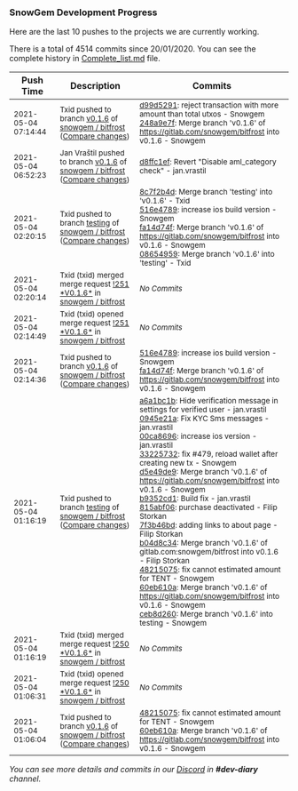 
### SnowGem Development Progress

Here are the last 10 pushes to the projects we are currently working.

There is a total of 4514 commits since 20/01/2020. You can see the complete history in
 [Complete_list.md](Complete_list.md) file.

| Push Time | Description | Commits |
| --- | --- | --- |
| <sub>2021-05-04 07:14:44</sub> | <sub>Txid pushed to branch [v0\.1\.6](https://gitlab.com/snowgem/bitfrost/commits/v0.1.6) of [snowgem / bitfrost](https://gitlab.com/snowgem/bitfrost) ([Compare changes](https://gitlab.com/snowgem/bitfrost/compare/d8ffc1efa76c32ea7292e5d20cd0966f307d13eb...248a9e7f0d3d346b5f0feaeaa088ae2771052281))</sub> | <sub>[d99d5291](https://gitlab.com/snowgem/bitfrost/-/commit/d99d5291195369a5a2622dc35ef893a63cbabf80): reject transaction with more amount than total utxos - Snowgem<br>[248a9e7f](https://gitlab.com/snowgem/bitfrost/-/commit/248a9e7f0d3d346b5f0feaeaa088ae2771052281): Merge branch 'v0.1.6' of https://gitlab.com/snowgem/bitfrost into v0.1.6 - Snowgem</sub> |
| <sub>2021-05-04 06:52:23</sub> | <sub>Jan Vraštil pushed to branch [v0\.1\.6](https://gitlab.com/snowgem/bitfrost/commits/v0.1.6) of [snowgem / bitfrost](https://gitlab.com/snowgem/bitfrost) ([Compare changes](https://gitlab.com/snowgem/bitfrost/compare/fa14d74fcfe7e4194b1f53bbb54012fb44a481b3...d8ffc1efa76c32ea7292e5d20cd0966f307d13eb))</sub> | <sub>[d8ffc1ef](https://gitlab.com/snowgem/bitfrost/-/commit/d8ffc1efa76c32ea7292e5d20cd0966f307d13eb): Revert "Disable aml_category check" - jan.vrastil</sub> |
| <sub>2021-05-04 02:20:15</sub> | <sub>Txid pushed to branch [testing](https://gitlab.com/snowgem/bitfrost/commits/testing) of [snowgem / bitfrost](https://gitlab.com/snowgem/bitfrost) ([Compare changes](https://gitlab.com/snowgem/bitfrost/compare/ceb8d260e703d5d480af4685db595b4493621df5...08654959fc1d4eba96522187e7da6ab9d7e0b49f))</sub> | <sub>[8c7f2b4d](https://gitlab.com/snowgem/bitfrost/-/commit/8c7f2b4d91de99e8aa02f9db85d92d8ee94239f5): Merge branch 'testing' into 'v0.1.6' - Txid<br>[516e4789](https://gitlab.com/snowgem/bitfrost/-/commit/516e4789a6a3f915c8711db30b58aac68c00289c): increase ios build version - Snowgem<br>[fa14d74f](https://gitlab.com/snowgem/bitfrost/-/commit/fa14d74fcfe7e4194b1f53bbb54012fb44a481b3): Merge branch 'v0.1.6' of https://gitlab.com/snowgem/bitfrost into v0.1.6 - Snowgem<br>[08654959](https://gitlab.com/snowgem/bitfrost/-/commit/08654959fc1d4eba96522187e7da6ab9d7e0b49f): Merge branch 'v0.1.6' into 'testing' - Txid</sub> |
| <sub>2021-05-04 02:20:14</sub> | <sub>Txid (txid) merged merge request [\!251 \*V0\.1\.6\*](https://gitlab.com/snowgem/bitfrost/-/merge_requests/251) in [snowgem / bitfrost](https://gitlab.com/snowgem/bitfrost)</sub> | <sub>_No Commits_</sub> |
| <sub>2021-05-04 02:14:49</sub> | <sub>Txid (txid) opened merge request [\!251 \*V0\.1\.6\*](https://gitlab.com/snowgem/bitfrost/-/merge_requests/251) in [snowgem / bitfrost](https://gitlab.com/snowgem/bitfrost)</sub> | <sub>_No Commits_</sub> |
| <sub>2021-05-04 02:14:36</sub> | <sub>Txid pushed to branch [v0\.1\.6](https://gitlab.com/snowgem/bitfrost/commits/v0.1.6) of [snowgem / bitfrost](https://gitlab.com/snowgem/bitfrost) ([Compare changes](https://gitlab.com/snowgem/bitfrost/compare/8c7f2b4d91de99e8aa02f9db85d92d8ee94239f5...fa14d74fcfe7e4194b1f53bbb54012fb44a481b3))</sub> | <sub>[516e4789](https://gitlab.com/snowgem/bitfrost/-/commit/516e4789a6a3f915c8711db30b58aac68c00289c): increase ios build version - Snowgem<br>[fa14d74f](https://gitlab.com/snowgem/bitfrost/-/commit/fa14d74fcfe7e4194b1f53bbb54012fb44a481b3): Merge branch 'v0.1.6' of https://gitlab.com/snowgem/bitfrost into v0.1.6 - Snowgem</sub> |
| <sub>2021-05-04 01:16:19</sub> | <sub>Txid pushed to branch [testing](https://gitlab.com/snowgem/bitfrost/commits/testing) of [snowgem / bitfrost](https://gitlab.com/snowgem/bitfrost) ([Compare changes](https://gitlab.com/snowgem/bitfrost/compare/d874c6e927e6b7862befe7d4361ac669f5010c2b...ceb8d260e703d5d480af4685db595b4493621df5))</sub> | <sub>[a6a1bc1b](https://gitlab.com/snowgem/bitfrost/-/commit/a6a1bc1b72940b60ab205fd116d894776acd4d11): Hide verification message  in settings for verified user - jan.vrastil<br>[0945e21a](https://gitlab.com/snowgem/bitfrost/-/commit/0945e21a1f10f071c150c71bef189201c4e45db4): Fix KYC Sms messages - jan.vrastil<br>[00ca8696](https://gitlab.com/snowgem/bitfrost/-/commit/00ca8696a9c9cd6f77e725aa49d56c08094534d2): increase ios version - jan.vrastil<br>[33225732](https://gitlab.com/snowgem/bitfrost/-/commit/33225732f98638f73518b09508aea40ef36aa6e8): fix #479, reload wallet after creating new tx - Snowgem<br>[d5e49de9](https://gitlab.com/snowgem/bitfrost/-/commit/d5e49de92eb318cd84c617d6e5ff6f02b35e5726): Merge branch 'v0.1.6' of https://gitlab.com/snowgem/bitfrost into v0.1.6 - Snowgem<br>[b9352cd1](https://gitlab.com/snowgem/bitfrost/-/commit/b9352cd1f0b462af974b3690b0b96331c53462fb): Build fix - jan.vrastil<br>[815abf06](https://gitlab.com/snowgem/bitfrost/-/commit/815abf06c69616cc1aa0f2ee54be4e9535a35633): purchase deactivated - Filip Storkan<br>[7f3b46bd](https://gitlab.com/snowgem/bitfrost/-/commit/7f3b46bd481d132dc282a6e4817956689a6f4a73): adding links to about page - Filip Storkan<br>[b04d8c34](https://gitlab.com/snowgem/bitfrost/-/commit/b04d8c34f2eb5c340f8c4a42add04144454485d9): Merge branch 'v0.1.6' of gitlab.com:snowgem/bitfrost into v0.1.6 - Filip Storkan<br>[48215075](https://gitlab.com/snowgem/bitfrost/-/commit/48215075ac31f478749959c19753be29025ec23f): fix cannot estimated amount for TENT - Snowgem<br>[60eb610a](https://gitlab.com/snowgem/bitfrost/-/commit/60eb610a1e41822181cca173a22c0ecb3baec80b): Merge branch 'v0.1.6' of https://gitlab.com/snowgem/bitfrost into v0.1.6 - Snowgem<br>[ceb8d260](https://gitlab.com/snowgem/bitfrost/-/commit/ceb8d260e703d5d480af4685db595b4493621df5): Merge branch 'v0.1.6' into testing - Snowgem</sub> |
| <sub>2021-05-04 01:16:19</sub> | <sub>Txid (txid) merged merge request [\!250 \*V0\.1\.6\*](https://gitlab.com/snowgem/bitfrost/-/merge_requests/250) in [snowgem / bitfrost](https://gitlab.com/snowgem/bitfrost)</sub> | <sub>_No Commits_</sub> |
| <sub>2021-05-04 01:06:31</sub> | <sub>Txid (txid) opened merge request [\!250 \*V0\.1\.6\*](https://gitlab.com/snowgem/bitfrost/-/merge_requests/250) in [snowgem / bitfrost](https://gitlab.com/snowgem/bitfrost)</sub> | <sub>_No Commits_</sub> |
| <sub>2021-05-04 01:06:04</sub> | <sub>Txid pushed to branch [v0\.1\.6](https://gitlab.com/snowgem/bitfrost/commits/v0.1.6) of [snowgem / bitfrost](https://gitlab.com/snowgem/bitfrost) ([Compare changes](https://gitlab.com/snowgem/bitfrost/compare/b04d8c34f2eb5c340f8c4a42add04144454485d9...60eb610a1e41822181cca173a22c0ecb3baec80b))</sub> | <sub>[48215075](https://gitlab.com/snowgem/bitfrost/-/commit/48215075ac31f478749959c19753be29025ec23f): fix cannot estimated amount for TENT - Snowgem<br>[60eb610a](https://gitlab.com/snowgem/bitfrost/-/commit/60eb610a1e41822181cca173a22c0ecb3baec80b): Merge branch 'v0.1.6' of https://gitlab.com/snowgem/bitfrost into v0.1.6 - Snowgem</sub> |

_You can see more details and commits in our [Discord](https://discord.gg/zumGnbg) in **#dev-diary** channel._
